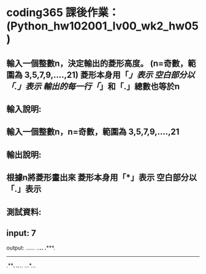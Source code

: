 # coding365 課後作業： (Python_hw102001_lv00_wk2_hw05)

輸入一個整數n，決定輸出的菱形高度。 
(n=奇數，範圍為 3,5,7,9,....,21) 
菱形本身用「*」表示 
空白部分以「.」表示 
輸出的每一行「*」和「.」總數也等於n 
------------------ 

輸入說明: 
------------------ 
輸入一個整數n，n=奇數，範圍為 3,5,7,9,....,21 
---------------- 

輸出說明: 
---------------- 
根據n將菱形畫出來 
菱形本身用「*」表示 
空白部分以「.」表示 
---------------- 
測試資料: 
---------------- 
input: 
7 
---------------- 
output: 
...*... 
..***.. 
.*****. 
******* 
.*****. 
..***.. 
...*... 